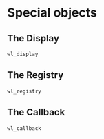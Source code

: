 # Special objects

## The Display

`wl_display`

## The Registry

`wl_registry`

## The Callback

`wl_callback`
